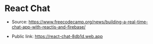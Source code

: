 # React Chat

- Source: https://www.freecodecamp.org/news/building-a-real-time-chat-app-with-reactjs-and-firebase/

- Public link: https://react-chat-8db1d.web.app
